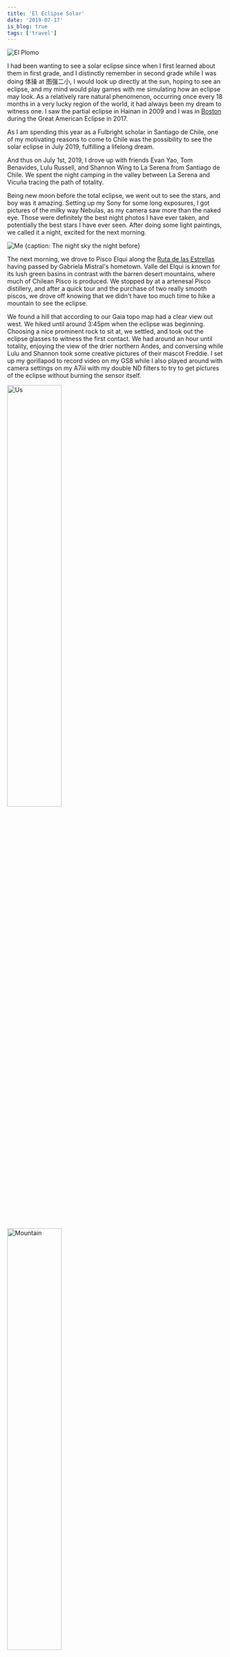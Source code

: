 ```yaml
---
title: 'El Eclipse Solar'
date: '2019-07-17'
is_blog: true
tags: ['travel']
---
```


<!-- TODO: cover photo -->
![El Plomo](/images/1907_eclipse/header.jpg)

I had been wanting to see a solar eclipse since when I first learned about them in first grade, and I distinctly remember in second grade while I was doing 体操 at 图强二小, I would look up directly at the sun, hoping to see an eclipse, and my mind would play games with me simulating how an eclipse may look. As a relatively rare natural phenomenon, occurring once every 18 months in a very lucky region of the world, it had always been my dream to witness one. I saw the partial eclipse in Hainan in 2009 and I was in [Boston](https://eurweb.com/2017/08/23/barack-michelle-obama-move-malia-harvard-solar-eclipse-video/) during the Great American Eclipse in 2017.

As I am spending this year as a Fulbright scholar in Santiago de Chile, one of my motivating reasons to come to Chile was the possibility to see the solar eclipse in July 2019, fulfilling a lifelong dream.

And thus on July 1st, 2019, I drove up with friends Evan Yao, Tom Benavides, Lulu Russell, and Shannon Wing to La Serena from Santiago de Chile. We spent the night camping in the valley between La Serena and Vicuña tracing the path of totality.

Being new moon before the total eclipse, we went out to see the stars, and boy was it amazing. Setting up my Sony for some long exposures, I got pictures of the milky way Nebulas, as my camera saw more than the naked eye. Those were definitely the best night photos I have ever taken, and potentially the best stars I have ever seen. After doing some light paintings, we called it a night, excited for the next morning.

![Me {caption: The night sky the night before}](/images/1907_eclipse/night.jpg)

The next morning, we drove to Pisco Elqui along the [Ruta de las Estrellas](http://www.todocoquimbo.cl/ruta-de-las-estrellas/) having passed by Gabriela Mistral's hometown. Valle del Elqui is known for its lush green basins in contrast with the barren desert mountains, where much of Chilean Pisco is produced. We stopped by at a artenesal Pisco distillery, and after a quick tour and the purchase of two really smooth piscos, we drove off knowing that we didn't have too much time to hike a mountain to see the eclipse.

We found a hill that according to our Gaia topo map had a clear view out west. We hiked until around 3:45pm when the eclipse was beginning. Choosing a nice prominent rock to sit at, we settled, and took out the eclipse glasses to witness the first contact. We had around an hour until totality, enjoying the view of the drier northern Andes, and conversing while Lulu and Shannon took some creative pictures of their mascot Freddie. I set up my gorillapod to record video on my GS8 while I also played around with camera settings on my A7iii with my double ND filters to try to get pictures of the eclipse without burning the sensor itself.

<div className="justify-center flex flex-row">
  <img className="p-4" style="width:50%;" src="/images/1907_eclipse/us-min.jpg" alt="Us" />
  <img className="p-4" style="width:50%;" src="/images/1907_eclipse/mountain-min.jpg" alt="Mountain">
</div>

Totality began to approach. We could definitely feel the temperature dropping, and the brightness dimming too as the moon began to cover the sun. I couldn't really explain the lights though it felt like the contrast increased. I had my camera gear set up, with my phone taking on video responsibilities, while I took off my ND filters and prepared my camera settings for the eclipse solar.

I don't really remember the transition super clearly, as I was probably looking through my A7iii e-viewfinder when at the worst possible time my camera froze. Holy fuck I yelled, recorded in the video, probably damaging the tranquility and serenity of the moment, but as much as the holy fuck was directed towards malfunctioning tech, it was hopefully also towards the magnificence of the eclipse itself. Looking up and instead of seeing the bright sun, seeing this ring of light with a black center was the most, absolutely most, surreal experience I've had (while not on drugs or alcohol). Looking around, seeing the town below us in night lights, looking at the horizon and seeing sunrise/sunset colors, and looking up at the sky where one could see stars and the sun at the same time. And boy oh boy did those two minutes pass so quickly. Fortunatly I got my A7iii working again and I got some nice pictures at my 75mm zoom of the sun transitioning back to normality. 

<!-- TODO: parallax -->
![Me {caption: The Total Eclipse}](/images/1907_eclipse/total.jpg)

There was so much to see, too many things to see at once that you had to pick your poision. I didn't get to see the transition from light to dark or dark to light, the speedy shadows sweeping across the valley over the mountains plunging the community below into darkness. Or I didn't get to take a panorama of the eclipse, a shot that I think Evan got. Two mintues were also way too short to take in the eclipse in full, and now I understand why the statistic of the length of the eclipse is so special -not all eclipses are created alike. I didn't really take in the 360 view of the eclipse as I was mostly focused on photography and looking at the sun itself rather than the views that the sun produced. There was so much to see and so little time.

Immediately after the eclipse, I immediately craved for the next eclipse, almost like a drug. This was such a high, such a naturally created unnatural high, that I just wanted more.

<center><iframe height='405' width='590' frameborder='0' allowTransparency='true' scrolling='no' src='https://www.strava.com/activities/2500805413/embed/f48f770d451fe2bafbaaf3542e3718f19200e026'></iframe></center>

And thus we began our hike back down to reality. After cleaning up our shoes and resting for a bit, we hit the road, only to be met by gridlock traffic on Ruta 41. We found an asado roadside, locals who were quite nice, bought food from them, and also camped in their farm from 9pm to 1am, hoping to avoid the traffic. We set up tent and called it an earlier night.

We left the farm at 1am and we drove until La Serena. Gas stations we passed by were either closed, having been completely depleted after the eclipse, or with lines fortnights long. The drive along Ruta 5 was smooth for the first hour or so, though we soon began observing a lot of stopped cars roadside, almost in an apocalyptic fashion, wondering why people were sleeping on the side of the road. However, as we passed more and more cars road side, we also noticed more and more cars ahead of us, eventually reaching a density of stop and go traffic. I knew that I was hitting my safety limit, and during some stop-and-gos I could clearly notice that my ability to shift into first declined. After a couple of stalls, I pulled over too and we napped for two hours. 

There was more traffic when we woke up to the rising sun, but eventually it cleared. Finally arriving back to Santiago, the normally 5 hour drive turned 10. The traffic was almost as unique of an experience as the eclipse itself. Although the traffic was quite bad, later Evan and I were discussing, and we both agreed that we'd easily sacrifice 20 hours of traffic for such a unique experience. As they would say in Spanish, *vale la pena.*

![Me {caption: Two headlights shine through the sleepless night}](/images/1907_eclipse/drive-min.jpg)
